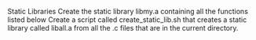 Static Libraries
Create the static library libmy.a containing all the functions listed below
Create a script called create_static_lib.sh that creates a static library called liball.a from all the .c files that are in the current directory.

